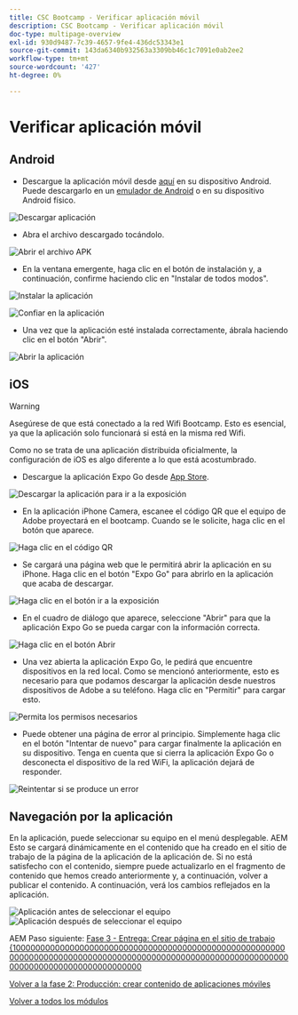 ```yaml
---
title: CSC Bootcamp - Verificar aplicación móvil
description: CSC Bootcamp - Verificar aplicación móvil
doc-type: multipage-overview
exl-id: 930d9487-7c39-4657-9fe4-436dc53343e1
source-git-commit: 143da6340b932563a3309bb46c1c7091e0ab2ee2
workflow-type: tm+mt
source-wordcount: '427'
ht-degree: 0%

---
```


# Verificar aplicación móvil

## Android

- Descargue la aplicación móvil desde [aquí](https://tinyurl.com/CSCBootcampApp) en su dispositivo Android. Puede descargarlo en un [emulador de Android](https://developer.android.com/studio/run/emulator) o en su dispositivo Android físico.

![Descargar aplicación](./images/delivery-app-android-download.png)

- Abra el archivo descargado tocándolo.

![Abrir el archivo APK](./images/delivery-app-android-install.png)

- En la ventana emergente, haga clic en el botón de instalación y, a continuación, confirme haciendo clic en &quot;Instalar de todos modos&quot;.

![Instalar la aplicación](./images/delivery-app-android-install-prompt.png)

![Confiar en la aplicación](./images/delivery-app-android-install-anyway.png)

- Una vez que la aplicación esté instalada correctamente, ábrala haciendo clic en el botón &quot;Abrir&quot;.

![Abrir la aplicación](./images/delivery-app-android-open.png)


## iOS

>[!WARNING]
>
> Asegúrese de que está conectado a la red Wifi Bootcamp. Esto es esencial, ya que la aplicación solo funcionará si está en la misma red Wifi.

Como no se trata de una aplicación distribuida oficialmente, la configuración de iOS es algo diferente a lo que está acostumbrado.

- Descargue la aplicación Expo Go desde [App Store](https://itunes.apple.com/app/apple-store/id982107779).

![Descargar la aplicación para ir a la exposición](./images/delivery-app-ios-download.png)

- En la aplicación iPhone Camera, escanee el código QR que el equipo de Adobe proyectará en el bootcamp. Cuando se le solicite, haga clic en el botón que aparece.

![Haga clic en el código QR](./images/delivery-app-ios-scan.png)

- Se cargará una página web que le permitirá abrir la aplicación en su iPhone. Haga clic en el botón &quot;Expo Go&quot; para abrirlo en la aplicación que acaba de descargar.

![Haga clic en el botón ir a la exposición](./images/delivery-app-ios-open-expo.png)

- En el cuadro de diálogo que aparece, seleccione &quot;Abrir&quot; para que la aplicación Expo Go se pueda cargar con la información correcta.

![Haga clic en el botón Abrir](./images/delivery-app-ios-open.png)

- Una vez abierta la aplicación Expo Go, le pedirá que encuentre dispositivos en la red local. Como se mencionó anteriormente, esto es necesario para que podamos descargar la aplicación desde nuestros dispositivos de Adobe a su teléfono. Haga clic en &quot;Permitir&quot; para cargar esto.

![Permita los permisos necesarios](./images/delivery-app-ios-allow.png)

- Puede obtener una página de error al principio. Simplemente haga clic en el botón &quot;Intentar de nuevo&quot; para cargar finalmente la aplicación en su dispositivo. Tenga en cuenta que si cierra la aplicación Expo Go o desconecta el dispositivo de la red WiFi, la aplicación dejará de responder.

![Reintentar si se produce un error](./images/delivery-app-ios-retry.png)

## Navegación por la aplicación

En la aplicación, puede seleccionar su equipo en el menú desplegable. AEM Esto se cargará dinámicamente en el contenido que ha creado en el sitio de trabajo de la página de la aplicación de la aplicación de. Si no está satisfecho con el contenido, siempre puede actualizarlo en el fragmento de contenido que hemos creado anteriormente y, a continuación, volver a publicar el contenido. A continuación, verá los cambios reflejados en la aplicación.

![Aplicación antes de seleccionar el equipo](./images/delivery-app-initial.png)
![Aplicación después de seleccionar el equipo](./images/delivery-app-loaded.png)

AEM Paso siguiente: [Fase 3 - Entrega: Crear página en el sitio de trabajo &lbrace;10000000000000000000000000000000000000000000000000000000000000000000000000000000000000000000000000000000000000000000000000000000000000000000](./page-in-aem.md)

[Volver a la fase 2: Producción: crear contenido de aplicaciones móviles](../production/app.md)

[Volver a todos los módulos](../../overview.md)
